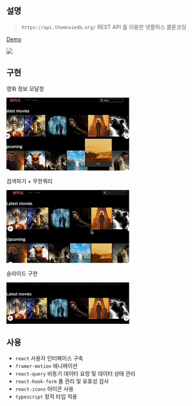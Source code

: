 ## 설명

> `https://api.themoviedb.org/` REST API 를 이용한 넷플릭스 클론코딩

[Demo](https://hwisaac.github.io/react-chal6/)

![](readMeImages/2023-03-03-20-17-27.png)

## 구현

영화 정보 모달창 

![](readMeImages/movie-modal.gif)

검색하기 + 무한쿼리

![](readMeImages/search-infiniteQueries.gif)

슬라이드 구현

![](readMeImages/slide.gif)


## 사용


- `react` 사용자 인터페이스 구축
- `framer-motion` 애니메이션
- `react-query` 비동기 데이터 요청 및 데이터 상태 관리
- `react-hook-form` 폼 관리 및 유효성 검사
- `react-icons` 아이콘 사용
- `typescript` 정적 타입 적용
